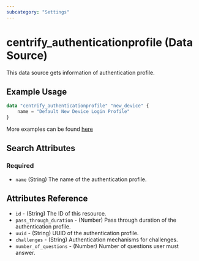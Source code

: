 ```yaml
---
subcategory: "Settings"
---
```


# centrify_authenticationprofile (Data Source)

This data source gets information of authentication profile.

## Example Usage

```terraform
data "centrify_authenticationprofile" "new_device" {
    name = "Default New Device Login Profile"
}
```

More examples can be found [here](https://github.com/marcozj/terraform-provider-centrifyvault/tree/main/examples/centrify_authenticationprofile)

## Search Attributes

### Required

- `name` (String) The name of the authentication profile.

## Attributes Reference

- `id` - (String) The ID of this resource.
- `pass_through_duration` - (Number) Pass through duration of the authentication profile.
- `uuid` - (String) UUID of the authentication profile.
- `challenges` - (String) Authentication mechanisms for challenges.
- `number_of_questions` - (Number) Number of questions user must answer.
